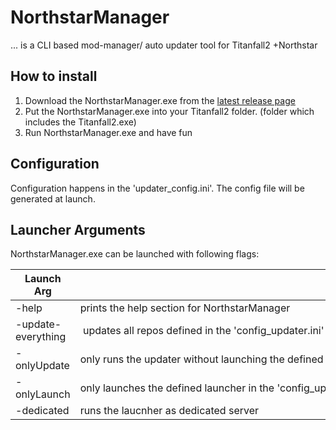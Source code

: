 # NorthstarManager
... is a CLI based mod-manager/ auto updater tool for Titanfall2 +Northstar

## How to install
1. Download the NorthstarManager.exe from the [latest release page](https://github.com/FromWau/NorthstarManager/releases/latest/download/NorthstarManager.exe)
2. Put the NorthstarManager.exe into your Titanfall2 folder. (folder which includes the Titanfall2.exe)
3. Run NorthstarManager.exe and have fun

## Configuration
Configuration happens in the 'updater_config.ini'. The config file will be generated at launch.

## Launcher Arguments
NorthstarManager.exe can be launched with following flags:

| Launch Arg | desc |
| -------------------- | ---- |
| -help | prints the help section for NorthstarManager |
| -update\-everything | updates all repos defined in the 'config_updater.ini' to the latest release regardless of maybe being the latest release, ignoring flags: 'ignore_updates' |​
| -onlyUpdate | only runs the updater without launching the defined launcher in the 'config_updater.ini'​ |
| -onlyLaunch | only launches the defined launcher in the 'config_updater.ini', without updating​ |
| -dedicated | runs the laucnher as dedicated server​ |
